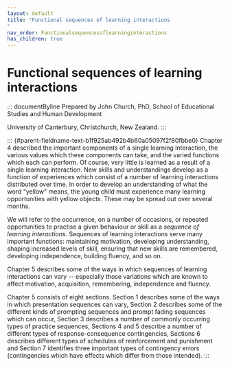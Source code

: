 ```yaml
---
layout: default
title: "Functional sequences of learning interactions 
"
nav_order: Functionalsequencesoflearninginteractions
has_children: true
---
```

# Functional sequences of learning interactions 


::: documentByline
Prepared by John Church, PhD, School of Educational Studies and Human
Development

University of Canterbury, Christchurch, New Zealand.
:::

::: {#parent-fieldname-text-b1f925ab492b4b60a05097f2f80fbbe0}
Chapter 4 described the important components of a single learning
interaction, the various values which these components can take, and the
varied functions which each can perform. Of course, very little is
learned as a result of a single learning interaction. New skills and
understandings develop as a function of experiences which consist of a
number of learning interactions distributed over time. In order to
develop an understanding of what the word "yellow" means, the young
child must experience many learning opportunities with yellow objects.
These may be spread out over several months.

We will refer to the occurrence, on a number of occasions, or repeated
opportunities to practise a given behaviour or skill as a *sequence of
learning interactions*. Sequences of learning interactions serve many
important functions: maintaining motivation, developing understanding,
shaping increased levels of skill, ensuring that new skills are
remembered, developing independence, building fluency, and so on.

Chapter 5 describes some of the ways in which sequences of learning
interactions can vary -- especially those variations which are known to
affect motivation, acquisition, remembering, independence and fluency.

Chapter 5 consists of eight sections. Section 1 describes some of the
ways in which presentation sequences can vary, Section 2 describes some
of the different kinds of prompting sequences and prompt fading
sequences which can occur, Section 3 describes a number of commonly
occurring types of practice sequences, Sections 4 and 5 describe a
number of different types of response-consequence contingencies,
Sections 6 describes different types of schedules of reinforcement and
punishment and Section 7 identifies three important types of contingency
errors (contingencies which have effects which differ from those
intended).
:::
